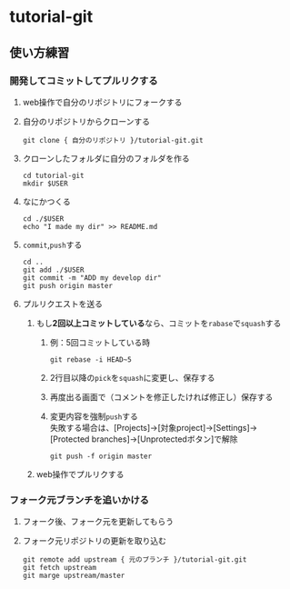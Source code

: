 # tutorial-git
## 使い方練習  
### 開発してコミットしてプルリクする  
   1. web操作で自分のリポジトリにフォークする  
   1. 自分のリポジトリからクローンする  

          git clone { 自分のリポジトリ }/tutorial-git.git

   1. クローンしたフォルダに自分のフォルダを作る  

          cd tutorial-git
          mkdir $USER

   1. なにかつくる  

          cd ./$USER
          echo "I made my dir" >> README.md

   1. `commit`,`push`する  

          cd ..
          git add ./$USER
          git commit -m "ADD my develop dir"
          git push origin master

   1. プルリクエストを送る  
      1. もし**2回以上コミットしている**なら、コミットを`rabase`で`squash`する  
         1. 例：5回コミットしている時  

                git rebase -i HEAD~5

         1. 2行目以降の`pick`を`squash`に変更し、保存する  
         1. 再度出る画面で（コメントを修正したければ修正し）保存する  
         1. 変更内容を強制`push`する  
            失敗する場合は、[Projects]->[対象project]->[Settings]->[Protected branches]->[Unprotectedボタン]で解除

                git push -f origin master

      1. web操作でプルリクする  

### フォーク元ブランチを追いかける  
   1. フォーク後、フォーク元を更新してもらう  
   1. フォーク元リポジトリの更新を取り込む  

          git remote add upstream { 元のブランチ }/tutorial-git.git
          git fetch upstream
          git marge upstream/master
